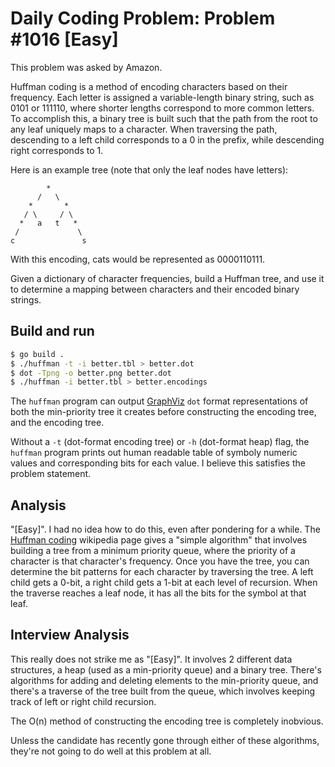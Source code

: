# Daily Coding Problem: Problem #1016 [Easy]

This problem was asked by Amazon.

Huffman coding is a method of encoding characters based on their frequency.
Each letter is assigned a variable-length binary string,
such as 0101 or 111110,
where shorter lengths correspond to more common letters.
To accomplish this,
a binary tree is built such that the path from the root to any leaf
uniquely maps to a character.
When traversing the path,
descending to a left child corresponds to a 0 in the prefix,
while descending right corresponds to 1.

Here is an example tree (note that only the leaf nodes have letters):

```
        *
      /   \
    *       *
   / \     / \
  *   a   t   *
 /             \
c               s
```

With this encoding, cats would be represented as 0000110111.

Given a dictionary of character frequencies,
build a Huffman tree,
and use it to determine a mapping between characters
and their encoded binary strings.

## Build and run

```sh
$ go build .
$ ./huffman -t -i better.tbl > better.dot
$ dot -Tpng -o better.png better.dot
$ ./huffman -i better.tbl > better.encodings
```

The `huffman` program can output [GraphViz]() `dot` format representations
of both the min-priority tree it creates before constructing the
encoding tree, and the encoding tree.

Without a `-t` (dot-format encoding tree) or `-h` (dot-format heap) flag,
the `huffman` program prints out human readable table of symboly numeric values
and corresponding bits for each value.
I believe this satisfies the problem statement.

## Analysis

"[Easy]".
I had no idea how to do this,
even after pondering for a while.
The [Huffman coding](https://en.wikipedia.org/wiki/Huffman_coding) wikipedia page
gives a "simple algorithm" that involves building a tree from a minimum priority queue,
where the priority of a character is that character's frequency.
Once you have the tree,
you can determine the bit patterns for each character by traversing the tree.
A left child gets a 0-bit, a right child gets a 1-bit at each level of recursion.
When the traverse reaches a leaf node,
it has all the bits for the symbol at that leaf.

## Interview Analysis

This really does not strike me as "[Easy]".
It involves 2 different data structures, a heap (used as a min-priority queue)
and a binary tree.
There's algorithms for adding and deleting elements to the min-priority queue,
and there's a traverse of the tree built from the queue,
which involves keeping track of left or right child recursion.

The O(n) method of constructing the encoding tree is completely inobvious.

Unless the candidate has recently gone through either of these algorithms,
they're not going to do well at this problem at all.
